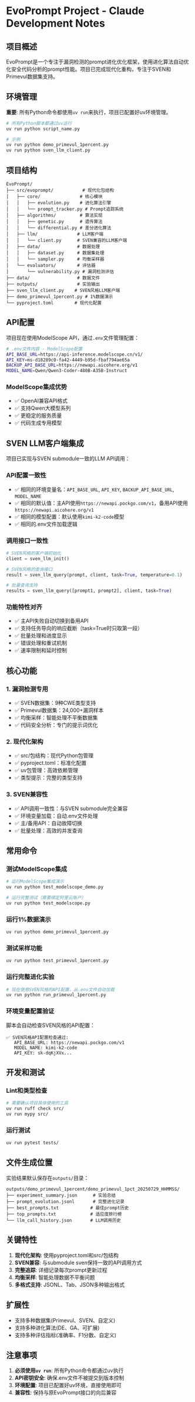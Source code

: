 # EvoPrompt Project - Claude Development Notes

## 项目概述

EvoPrompt是一个专注于漏洞检测的prompt进化优化框架，使用进化算法自动优化安全代码分析的prompt性能。项目已完成现代化重构，专注于SVEN和Primevul数据集支持。

## 环境管理

**重要**: 所有Python命令都使用`uv run`来执行，项目已配置好uv环境管理。

```bash
# 所有Python脚本都通过uv运行
uv run python script_name.py

# 示例
uv run python demo_primevul_1percent.py
uv run python sven_llm_client.py
```

## 项目结构

```
EvoPrompt/
├── src/evoprompt/           # 现代化包结构
│   ├── core/               # 核心模块
│   │   ├── evolution.py    # 进化算法引擎
│   │   └── prompt_tracker.py # Prompt追踪系统
│   ├── algorithms/         # 算法实现
│   │   ├── genetic.py      # 遗传算法
│   │   └── differential.py # 差分进化算法
│   ├── llm/               # LLM客户端
│   │   └── client.py      # SVEN兼容的LLM客户端
│   ├── data/              # 数据处理
│   │   ├── dataset.py     # 数据集处理
│   │   └── sampler.py     # 均衡采样器
│   └── evaluators/        # 评估器
│       └── vulnerability.py # 漏洞检测评估
├── data/                  # 数据文件
├── outputs/               # 实验输出
├── sven_llm_client.py    # SVEN风格LLM客户端
├── demo_primevul_1percent.py # 1%数据演示
└── pyproject.toml        # 现代化配置
```

## API配置

项目现在使用ModelScope API，通过`.env`文件管理配置：

```bash
# .env文件内容 - ModelScope配置
API_BASE_URL=https://api-inference.modelscope.cn/v1/
API_KEY=ms-d18289c0-fa42-4449-b95d-fbaf794ae65a
BACKUP_API_BASE_URL=https://newapi.aicohere.org/v1
MODEL_NAME=Qwen/Qwen3-Coder-480B-A35B-Instruct
```

### ModelScope集成优势
- ✅ OpenAI兼容API格式
- ✅ 支持Qwen大模型系列
- ✅ 更稳定的服务质量
- ✅ 代码生成专用模型

## SVEN LLM客户端集成

项目已实现与SVEN submodule一致的LLM API调用：

### API配置一致性
- ✅ 相同的环境变量名：`API_BASE_URL`, `API_KEY`, `BACKUP_API_BASE_URL`, `MODEL_NAME`
- ✅ 相同的默认值：主API使用`https://newapi.pockgo.com/v1`，备用API使用`https://newapi.aicohere.org/v1`
- ✅ 相同的模型配置：默认使用`kimi-k2-code`模型
- ✅ 相同的.env文件加载逻辑

### 调用接口一致性
```python
# SVEN风格的客户端初始化
client = sven_llm_init()

# SVEN风格的查询接口  
result = sven_llm_query(prompt, client, task=True, temperature=0.1)

# 批量查询支持
results = sven_llm_query([prompt1, prompt2], client, task=True)
```

### 功能特性对齐
- ✅ 主API失败自动切换到备用API
- ✅ 支持任务导向的响应截断（task=True时只取第一段）
- ✅ 批量处理和进度显示
- ✅ 错误处理和重试机制
- ✅ 速率限制和延时控制

## 核心功能

### 1. 漏洞检测专用
- ✅ SVEN数据集：9种CWE类型支持
- ✅ Primevul数据集：24,000+漏洞样本
- ✅ 均衡采样：智能处理不平衡数据集
- ✅ 代码安全分析：专门的提示词优化

### 2. 现代化架构
- ✅ src/包结构：现代Python包管理
- ✅ pyproject.toml：标准化配置
- ✅ uv包管理：高效依赖管理
- ✅ 类型提示：完整的类型支持

### 3. SVEN兼容性
- ✅ API调用一致性：与SVEN submodule完全兼容
- ✅ 环境变量加载：自动.env文件处理
- ✅ 主/备用API：自动故障切换
- ✅ 批量处理：高效的并发查询

## 常用命令

### 测试ModelScope集成
```bash
# 运行ModelScope集成演示
uv run python test_modelscope_demo.py

# 运行完整测试（需要绑定阿里云账户）
uv run python test_modelscope.py
```

### 运行1%数据演示
```bash
uv run python demo_primevul_1percent.py
```

### 测试采样功能
```bash
uv run python test_primevul_1percent.py
```

### 运行完整进化实验
```bash
# 现在使用SVEN风格的API配置，从.env文件自动加载
uv run python run_primevul_1percent.py
```

### 环境变量配置验证
脚本会自动检查SVEN风格的API配置：
```
✅ SVEN风格API配置检查通过:
   API_BASE_URL: https://newapi.pockgo.com/v1
   MODEL_NAME: kimi-k2-code
   API_KEY: sk-dqKjXVx...
```

## 开发和测试

### Lint和类型检查
```bash
# 需要确认项目具体使用的工具
uv run ruff check src/
uv run mypy src/
```

### 运行测试
```bash
uv run pytest tests/
```

## 文件生成位置

实验结果默认保存在`outputs/`目录：
```
outputs/demo_primevul_1percent/demo_primevul_1pct_20250729_HHMMSS/
├── experiment_summary.json      # 实验总结
├── prompt_evolution.jsonl       # 完整进化记录
├── best_prompts.txt            # 最佳prompt历史
├── top_prompts.txt             # 适应度排行榜
└── llm_call_history.json       # LLM调用历史
```

## 关键特性

1. **现代化架构**: 使用pyproject.toml和src/包结构
2. **SVEN兼容**: 与submodule sven保持一致的API调用方式
3. **完整追踪**: 详细记录每次prompt更新过程
4. **均衡采样**: 智能处理数据不平衡问题
5. **多格式支持**: JSONL、Tab、JSON多种输出格式

## 扩展性

- 支持多种数据集(Primevul、SVEN、自定义)
- 支持多种进化算法(DE、GA、可扩展)
- 支持多种评估指标(准确率、F1分数、自定义)

## 注意事项

1. **必须使用`uv run`**: 所有Python命令都通过uv执行
2. **API密钥安全**: 确保.env文件不被提交到版本控制
3. **环境配置**: 项目已配置好uv环境，直接使用即可
4. **兼容性**: 保持与原EvoPrompt接口的向后兼容